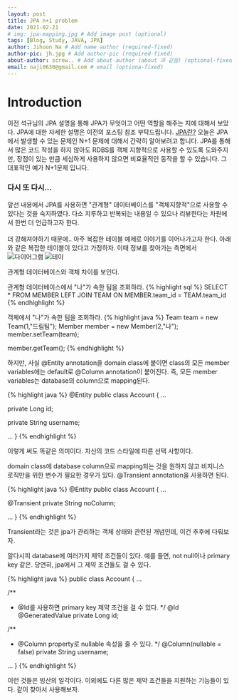 ```yaml
---
layout: post
title: JPA n+1 problem
date: 2021-02-21
# img: jpa-mapping.jpg # Add image post (optional)
tags: [Blog, Study, JAVA, JPA]
author: Jihoon Na # Add name author (required-fixed)
author-pic: jh.jpg # Add author-pic (required-fixed)
about-author: screw.. # Add about-author (about 과 같음) (optional-fixed)
email: naji0630@gmail.com # email (optiona-fixed)
---
```


# Introduction
이전 석규님의 JPA 설명을 통해 JPA가 무엇이고 어떤 역할을 해주는 지에 대해서 보았다. JPA에 대한 자세한 설명은 이전의 포스팅 참조 부탁드립니다. [JPA란?](https://liketech.codes/jpa-primitive-value-mapping/)
오늘은 JPA에서 발생할 수 있는 문제인 N+1 문제에 대해서 간략히 알아보려고 합니다. JPA를 통해서 많은 코드 작성을 하지 않아도 RDBS를 객체 지향적으로
사용할 수 있도록 도와주지만, 장점이 있는 만큼 세심하게 사용하지 않으면 비효율적인 동작을 할 수 있습니다. 그 대표적인 예가 N+1문제 입니다.

### 다시 또 다시... ###
앞선 내용에서 JPA를 사용하면 "관계형" 데이터베이스를 "객체지향적"으로 사용할 수 있다는 것을 숙지하였다.
다소 지루하고 반복되는 내용일 수 있으나 리뷰한다는 차원에서 한번 더 언급하고자 한다.
<br>
<br>
더 강해져야하기 때문에.. 아주 복잡한 테이블 예제로 이야기를 이어나가고자 한다. 아래와 같은 복잡한 테이블이 있다고 가정하자. 이때 정보를 찾아가는 측면에서
![다이어그램](2021-02-20-N+1-diagram.png)
![테이](2021-02-20-N+1-diagram.png)

관계형 데이터베이스와 객체 차이를 보인다.

관계형 데이터베이스에서 "나"가 속한 팀을 조회하라.
   {% highlight sql %}
   SELECT * FROM MEMBER LEFT JOIN TEAM ON MEMBER.team_id = TEAM.team_id
   {% endhighlight %}
   
객체에서 "나"가 속한 팀을 조회하라.
   {% highlight java %}
   Team team = new Team(1,"드림팀");
   Member member = new Member(2,"나");
   member.setTeam(team);
   
   member.getTeam();
   {% endhighlight %}
   

하지만, 사실 @Entity annotation을 domain class에 붙이면 class의 모든 member variables에는 default로 @Column annotation이 붙어진다.
즉, 모든 member variables는 database의 column으로 mapping된다. 

{% highlight java %}
@Entity
public class Account {
  ...

  private Long id;

  private String username;

  ...
}
{% endhighlight %}

이렇게 써도 똑같은 의미이다. 자신의 코드 스타일에 따른 선택 사항이다.


domain class에 database column으로 mapping되는 것을 원하지 않고 비지니스 로직만을 위한 변수가 필요한 경우가 있다.
@Transient annotation을 사용하면 된다. 

{% highlight java %}
@Entity
public class Account {
  ...

  @Transient
  private String noColumn;

  ...
}
{% endhighlight %}

Transient라는 것은 jpa가 관리하는 객체 상태와 관련된 개념인데, 이건 추후에 다뤄보자.


알다시피 database에 여러가지 제약 조건들이 있다. 예를 들면, not null이나 primary key 같은.
당연히, jpa에서 그 제약 조건들도 걸 수 있다. 

{% highlight java %}
public class Account {
  ...

  /**
  * @Id를 사용하면 primary key 제약 조건을 걸 수 있다. 
  */
  @Id
  @GeneratedValue
  private Long id;
  
  /**
  * @Column property로 nullable 속성을 줄 수 있다. 
  */
  @Column(nullable = false)
  private String username;
  
  ...
}
{% endhighlight %}

이런 것들은 빙산의 일각이다. 이외에도 다른 많은 제약 조건들을 지원하는 기능들이 있다.
같이 찾아서 사용해보자.
